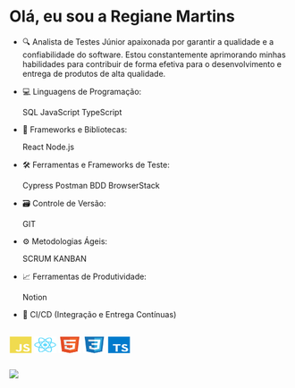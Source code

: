 # Olá, eu sou a Regiane Martins


- 🔍 Analista de Testes Júnior apaixonada por garantir a qualidade e a confiabilidade do software. Estou constantemente aprimorando minhas habilidades para contribuir de forma efetiva para o desenvolvimento e entrega de produtos de alta qualidade.
- 💻 Linguagens de Programação:

     SQL
     JavaScript
     TypeScript
- 🔧 Frameworks e Bibliotecas:

     React
     Node.js
- 🛠️ Ferramentas e Frameworks de Teste:

     Cypress
     Postman
     BDD
     BrowserStack
- 🗃️ Controle de Versão:

     GIT
- ⚙️ Metodologias Ágeis:

     SCRUM
     KANBAN
- 📈 Ferramentas de Produtividade:

     Notion
- 🚀 CI/CD (Integração e Entrega Contínuas)

<div style="display: inline_block"><br>
  <img align="center" alt="Js" height="30" width="40" src="https://raw.githubusercontent.com/devicons/devicon/master/icons/javascript/javascript-plain.svg">
  <img align="center" alt="React" height="30" width="40" src="https://raw.githubusercontent.com/devicons/devicon/master/icons/react/react-original.svg">
  <img align="center" alt="HTML" height="30" width="40" src="https://raw.githubusercontent.com/devicons/devicon/master/icons/html5/html5-original.svg">
  <img align="center" alt="CSS" height="30" width="40" src="https://raw.githubusercontent.com/devicons/devicon/master/icons/css3/css3-original.svg">
  <img align="center" alt="CSS" height="30" width="40" src="https://raw.githubusercontent.com/devicons/devicon/master/icons/typescript/typescript-plain.svg">
  </div>

##

<div>
<a href="https://www.linkedin.com/in/regiane-martins-henrique-6399ba65" target="_blank"><img src="https://img.shields.io/badge/-LinkedIn-%230077B5?style=for-the-badge&logo=linkedin&logoColor=white" target="_blank"></a> 
</div>

